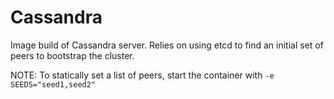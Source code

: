 # Cassandra

Image build of Cassandra server. Relies on using etcd to find an initial set of peers to bootstrap the cluster.

NOTE: To statically set a list of peers, start the container with ```-e SEEDS="seed1,seed2"```
